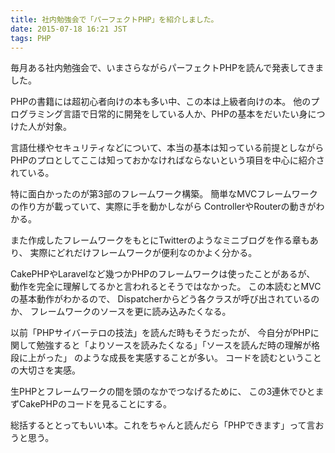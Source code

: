 ```yaml
---
title: 社内勉強会で「パーフェクトPHP」を紹介しました。
date: 2015-07-18 16:21 JST
tags: PHP
---
```


毎月ある社内勉強会で、いまさらながらパーフェクトPHPを読んで発表してきました。

<script async class="speakerdeck-embed" data-id="f187488f5b414012bbbbe5843eac1281" data-ratio="1.33333333333333" src="//speakerdeck.com/assets/embed.js"></script>

PHPの書籍には超初心者向けの本も多い中、この本は上級者向けの本。
他のプログラミング言語で日常的に開発をしている人か、PHPの基本をだいたい身につけた人が対象。

言語仕様やセキュリティなどについて、本当の基本は知っている前提としながら
PHPのプロとしてここは知っておかなければならないという項目を中心に紹介されている。

特に面白かったのが第3部のフレームワーク構築。
簡単なMVCフレームワークの作り方が載っていて、実際に手を動かしながら
ControllerやRouterの動きがわかる。

また作成したフレームワークをもとにTwitterのようなミニブログを作る章もあり、
実際にどれだけフレームワークが便利なのかよく分かる。

CakePHPやLaravelなど幾つかPHPのフレームワークは使ったことがあるが、
動作を完全に理解してるかと言われるとそうではなかった。
この本読むとMVCの基本動作がわかるので、
Dispatcherからどう各クラスが呼び出されているのか、
フレームワークのソースを更に読み込みたくなる。

以前「PHPサイバーテロの技法」を読んだ時もそうだったが、
今自分がPHPに関して勉強すると「よりソースを読みたくなる」「ソースを読んだ時の理解が格段に上がった」
のような成長を実感することが多い。
コードを読むということの大切さを実感。

生PHPとフレームワークの間を頭のなかでつなげるために、
この3連休でひとまずCakePHPのコードを見ることにする。

総括するととってもいい本。これをちゃんと読んだら「PHPできます」って言おうと思う。

